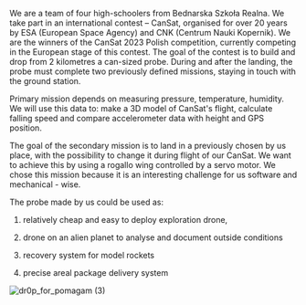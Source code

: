 We are a team of four high-schoolers from Bednarska Szkoła Realna. We take part in an international contest – CanSat, organised for over 20 years by ESA (European Space Agency) and CNK (Centrum Nauki Kopernik). We are the winners of the CanSat 2023 Polish competition, currently competing in the European stage of this contest. The goal of the contest is to build and drop from 2 kilometres a can-sized probe. During and after the landing, the probe must complete two previously defined missions, staying in touch with the ground station.

Primary mission depends on measuring pressure, temperature, humidity. We will use this data to: make a 3D model of CanSat's flight, calculate falling speed and compare accelerometer data with height and GPS position.

The goal of the secondary mission is to land in a previously chosen by us place, with the possibility to change it during flight of our CanSat. We want to achieve this by using a rogallo wing controlled by a servo motor. We chose this mission because it is an interesting challenge for us software and mechanical - wise.


The probe made by us could be used as:

1) relatively cheap and easy to deploy exploration drone,

2) drone on an alien planet to analyse and document outside conditions

3) recovery system for model rockets

4) precise areal package delivery system


![dr0p_for_pomagam (3)](https://user-images.githubusercontent.com/64161240/197849294-7d230bf2-6cb9-47b9-872d-0e271b2a48e1.png)
